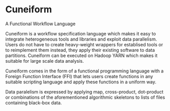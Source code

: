 # Cuneiform

A Functional Workflow Language

Cuneiform is a workflow specification language which makes it easy to integrate heterogeneous tools and libraries and exploit data parallelism. Users do not have to create heavy-weight wrappers for establised tools or to reimplement them instead, they apply their existing software to data partitions. Cuneiform can be executed on Hadoop YARN which makes it suitable for large scale data analysis.

Cuneiform comes in the form of a functional programming language with a Foreign Function Interface (FFI) that lets users create functions in any suitable scripting language and apply these functions in a uniform way.

Data paralelism is expressed by applying map, cross-product, dot-product or combinations of the aforementioned algorithmic skeletons to lists of files containing black-box data.


